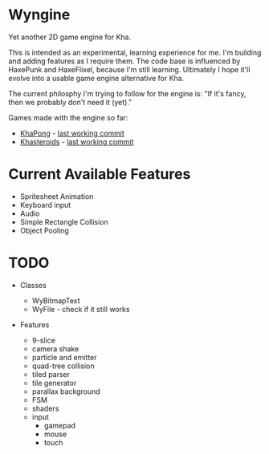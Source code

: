 # Wyngine
Yet another 2D game engine for Kha.

This is intended as an experimental, learning experience for me. I'm building and adding features as I require them. The code base is influenced by HaxePunk and HaxeFlixel, because I'm still learning. Ultimately I hope it'll evolve into a usable game engine alternative for Kha.

The current philosphy I'm trying to follow for the engine is: "If it's fancy, then we probably don't need it (yet)."

Games made with the engine so far:
* [KhaPong](http://coinflipstudios.com/khapong) - [last working commit](https://github.com/laxa88/wyngine/commit/7cd34019ae85bb0e01accd81d680bcd5fd7d645b)
* [Khasteroids](http://coinflipstudios.com/khasteroids) - [last working commit](https://github.com/laxa88/wyngine/commit/ca7718bc0fb3797fd2c14793394d6da1673f9127)

# Current Available Features

* Spritesheet Animation
* Keyboard input
* Audio
* Simple Rectangle Collision
* Object Pooling

# TODO

* Classes
  * WyBitmapText
  * WyFile - check if it still works

* Features
  * 9-slice
  * camera shake
  * particle and emitter
  * quad-tree collision
  * tiled parser
  * tile generator
  * parallax background
  * FSM
  * shaders
  * input
    * gamepad
    * mouse
    * touch
